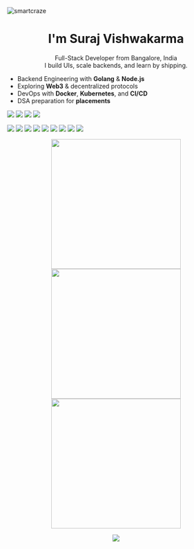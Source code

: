 <img src="https://komarev.com/ghpvc/?username=smartcraze&label=Profile%20views&color=0e75b6&style=flat" alt="smartcraze" />
<h1 align="center">I'm Suraj Vishwakarma</h1>

<p align="center">
  Full-Stack Developer from Bangalore, India<br/>
  I build UIs, scale backends, and learn by shipping.
</p>

- Backend Engineering with **Golang** & **Node.js**
- Exploring **Web3** & decentralized protocols
- DevOps with **Docker**, **Kubernetes**, and **CI/CD**
- DSA preparation for **placements**
<p >
  <a href="https://surajv.me"><img src="https://img.shields.io/badge/Portfolio-000?style=flat&logo=google-chrome&logoColor=white" /></a>
  <a href="https://linkedin.com/in/surajv354"><img src="https://img.shields.io/badge/LinkedIn-0077B5?style=flat&logo=linkedin&logoColor=white" /></a>
  <a href="https://x.com/surajv354"><img src="https://img.shields.io/badge/X-000?style=flat&logo=x&logoColor=white" /></a>
  <a href="https://youtube.com/@smartcraze17"><img src="https://img.shields.io/badge/YouTube-FF0000?style=flat&logo=youtube&logoColor=white" /></a>
</p>

  
<p>
  <img src="https://img.shields.io/badge/React-20232A?style=flat&logo=react" />
  <img src="https://img.shields.io/badge/Next.js-000?style=flat&logo=nextdotjs" />
  <img src="https://img.shields.io/badge/TailwindCSS-38B2AC?style=flat&logo=tailwind-css&logoColor=white" />
  <img src="https://img.shields.io/badge/Node.js-339933?style=flat&logo=nodedotjs&logoColor=white" />
  <img src="https://img.shields.io/badge/Go-00ADD8?style=flat&logo=go&logoColor=white" />
  <img src="https://img.shields.io/badge/Docker-white?style=flat&logo=docker&logoColor=2496ED" />
  <img src="https://img.shields.io/badge/PostgreSQL-0D3A66?style=flat&logo=postgresql&logoColor=white" />
  <img src="https://img.shields.io/badge/MongoDB-white?style=flat&logo=mongodb&logoColor=47A248" />
  <img src="https://img.shields.io/badge/GitHub-181717?style=flat&logo=github" />
</p>

<p align="center"> <img src="https://github-readme-stats.vercel.app/api?username=smartcraze&theme=tokyonight&hide_border=false&include_all_commits=false&count_private=false&card_width=300" width="300" /> <img src="https://github-readme-streak-stats.herokuapp.com/?user=smartcraze&theme=tokyonight&hide_border=false" width="300" /> <img src="https://github-readme-stats.vercel.app/api/top-langs/?username=smartcraze&theme=tokyonight&hide_border=false&layout=compact&card_width=300" width="300" /> </p> <p align="center"> <img src="https://github-profile-trophy.vercel.app/?username=smartcraze&theme=ambient_gradient&no-frame=true&no-bg=true&margin-w=4" /> </p>

